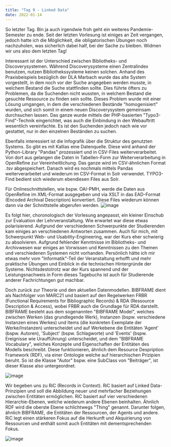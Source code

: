 ```yaml
---
title: "Tag 9 - Linked Data"
date: 2022-01-14        
---
```


So letzter Tag. Bin ja auch irgendwie froh geht ein weiteres Pandemie-Semester zu ende. Seit der letzten Vorlesung ist einiges an Zeit vergangen, jedoch hatte ich die Möglichkeit, die obligatorischen Übungen noch nachzuholen, was sicherlich dabei half, bei der Sache zu bleiben. Widmen wir uns also dem letzten Tag!

Interessant ist der Unterschied zwischen Bibliotheks- und Discoverysystemen. Während Discoverysysteme einen Zentralindex benutzen, nutzen Bibliothekssysteme keinen solchen. Anhand des Praxisbeispiels bezüglich der DLA Marbach wurde das alte System vorgestellt, in dem noch vor der Suche angegeben werden musste, in welchem Bestand die Suche stattfinden sollte. Dies führte öfters zu Problemen, da die Suchenden nicht wussten, in welchem Bestand die gesuchte Ressource zu finden sein sollte. Dieses Problem wurde mit einer Lösung umgangen, in dem die verschiedenen Bestände "homogenisiert" wurden, und sich somit in einem neuen Discoverysystem gemeinsam durchsuchen lassen. Das ganze wurde mittels der PHP-basierten "Typo3-Find"-Technik eingerichtet, was auch die Einbindung in den Webauftritt wesentlich vereinfachte. Es ist den Suchenden jedoch nach wie vor gestattet, nur in den einzelnen Beständen zu suchen. 

Ebenfalls interessiert ist die Infografik über die Struktur des genutzten Systems. So gibt es mit Kallias eine Datenquelle. Diese wird anhand der Python-Library "Pandas" prozessiert und in CSV-Files weiterverarbeitet. Von dort aus gelangen die Daten in Tabellen-Form zur Weiterverarbeitung in OpenRefine zur Vereinheitlichung. Das ganze wird im CSV-ähnlichen Format .tsv abgespeichert. Danach wird es nochmals mittels Pandas weiterverarbeitet und wiederum im CSV-Format in Solr verwendet. TYPO3-Find bedient sich wiederum ebendiesen Files aus Solr. 

Für Onlineschnittstellen, wie bspw. OAI-PMH, werde die Daten aus OpenRefine im XML-Format ausgegeben und via XSLT in das EAD-Format (Encoded Archival Description) konvertiert. Diese Files wiederum können dann via der Schnittstelle abgerufen werden. 
![image](https://user-images.githubusercontent.com/91458246/149483015-8c661fb1-9b13-4836-b8f0-8cb76314a63b.png)

Es folgt hier, choronologisch der Vorlesung angepasst, ein kleiner Einschub zur Evaluation der Lehrveranstaltung. Wie erwartet war diese etwas polarisierend. Aufgrund der verschiedenen Schwerpunkte der Studierenden kam einiges an verschiedenen Antworten zusammen. Auch für mich, mit Schwerpunkt Web- und Usability-Engineering, war der Kurs eher schwierig zu absolvieren. Aufgrund fehlender Kenntnisse im Bibliotheks- und Archivwesen war einiges an Vorwissen und Kenntnissen zu den Themen und verschiedenen Systemen nicht vorhanden. Persönlich hätte ich mir etwas mehr vom "Informatik"-Teil der Veranstaltung erhofft und mehr praktische Übungen und Einblick in die technischen Hintergründe der Systeme. Nichtsdestotrotz war der Kurs spannend und der Leistungsnachweis in Form dieses Tagebuchs ist auch für Studierende anderer Fachrichtungen gut machbar. 

Doch zurück zur Theorie und den aktuellen Datenmodellen. 
BIBFRAME dient als Nachfolger von MARC21 und basiert auf den Regelwerken FRBR (Functional Requirements for Bibliographic Records) & RDA (Ressource Description & Access), wobei FRBR auch die Grundlage für RDA darstellt. BIBFRAME besteht aus dem sogenannten "BIBFRAME Model", welches zwischen Werken (das grundlegende Werk), Instanzen (bspw. verschiedene Instanzen eines Werkes) und Items (die konkreten Exemplate der Werke/Instanzen) unterscheidet und auf Werkebene die Entitäten 'Agent' (bspw. Autoren), 'Subject' (bspw. Schlagworte) und 'Events' (bspw. Ereignisse wie Uraufführung) unterscheidet, und dem "BIBFRAME Vocabulary", welches Konzepte und Eigenschaften der Entitäten des Modells beschreibt. Diese funktionieren, ähnlich dem Resource Despription Framework (RDF), via einer Ontologie welche auf hierarchischen Prizipien beruht. So ist die Klasse "Autor" bspw. eine SubClass von "Beiträger", ist dieser Klasse also untergeordnet. 

![image](https://user-images.githubusercontent.com/91458246/149498835-84b921be-2a30-4eb4-8d1c-c1db545ffdf9.png)

Wir begeben uns zu RiC (Records in Context). 
RiC basiert auf Linked Data-Prinzipien und soll die Abbildung neuer und mehrfacher Beziehungen zwischen Entitäten ermöglichen. RiC basiert auf vier verschiedenen Hierarchie-Ebenen, welche wiederum andere Ebenen beinhalten. Ähnlich RDF wird die oberste Ebene schlichtwegs "Thing" genannt. Darunter folgen, ähnlich BIBFRAME, die Entitäten der Ressourcen, der Agents und andere. RiC legt einen stärkeren Fokus auf die Herkunft und Akquirierung von Ressourcen und enthält somit auch Entitäten mit dementsprechenden Fokus.

![image](https://user-images.githubusercontent.com/91458246/149501364-d4d42aaa-89d9-4887-a894-919df181e6c9.png)

